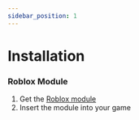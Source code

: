 ```yaml
---
sidebar_position: 1
---
```


# Installation

### Roblox Module

1. Get the [Roblox module](https://create.roblox.com/marketplace/asset/10459870631/RoTime)
2. Insert the module into your game